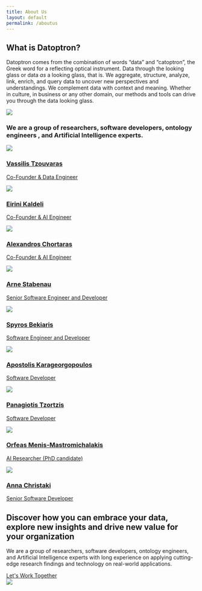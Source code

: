 ```yaml
---
title: About Us
layout: default
permalink: /aboutus
---
```

<main role="main">
  <!-- main heading-->
  <section class="mainheading">
    <div class="container">
      <div class="wrap">
        <h1>What is <span class="green">Datoptron</span>?</h1>
        <p>
          Datoptron comes from the combination of words &ldquo;data&rdquo; and &ldquo;catoptron&rdquo;, the Greek word for a reflecting optical instrument. Data through the looking glass or data <i>as</i> a looking glass, that is. We aggregate, structure, analyze, link, enrich, and query data to uncover new perspectives and understandings. We complement data with context and meaning. Whether in culture, in business or any other domain, our methods and tools can drive you through the data looking glass.
        </p>
      </div>
    </div>
  </section>
  <!-- about us narrative-->
  <section class="about-narrative">
    <div class="container">
      <!-- img-->
      <img class="character" src="{{ site.baseurl }}/assets/img/img-character-all.png">
      <!-- description-->
      <div class="description">
        <h3>
           We are a group of  <span class="green">researchers</span>,
            <span class="green">software developers</span>,
           <span class="green">ontology engineers </span>, and <span class="green">Artificial Intelligence </span>experts.
         </h3>
      </div>
    </div>
  </section>
  <!-- our teams-->
  <section class="about-team">
    <div class="container">
      <!-- row-->
      <div class="row">
        <div class="col-xl-4 col-lg-4 col-md-6 col-sm-6">
          <div class="profile">
            <a href="https://www.linkedin.com/in/vassilis-tzouvaras-4052601/" target="_blank">
              <div class="wrap">
                <img class="thumb" src="{{ site.baseurl }}/assets/img/tzouvaras.png">
              </div>
              <div class="text">
                <h3>Vassilis Tzouvaras</h3>
                <p>Co-Founder &amp; Data Engineer</p>
              </div>
            </a>
          </div>
        </div>
        <div class="col-xl-4 col-lg-4 col-md-6 col-sm-6">
          <div class="profile">
            <a href="https://www.linkedin.com/in/vassilis-tzouvaras-4052601/" target="_blank">
              <div class="wrap">
                <img class="thumb" src="{{ site.baseurl }}/assets/img/kaldeli.jpg">
              </div>
              <div class="text">
                <h3>Eirini Kaldeli</h3>
                <p>Co-Founder &amp; AI Engineer</p>
              </div>
            </a>
          </div>
        </div>
        <div class="col-xl-4 col-lg-4 col-md-6 col-sm-6">
          <div class="profile">
            <a href="https://www.linkedin.com/in/vassilis-tzouvaras-4052601/" target="_blank">
              <div class="wrap">
                <img class="thumb" src="{{ site.baseurl }}/assets/img/img-user-3.png">
              </div>
              <div class="text">
                <h3>Alexandros Chortaras</h3>
                <p>Co-Founder &amp; AI Engineer</p>
              </div>
            </a>
          </div>
        </div>
        <div class="col-xl-4 col-lg-4 col-md-6 col-sm-6">
          <div class="profile">
            <a href="https://www.linkedin.com/in/vassilis-tzouvaras-4052601/" target="_blank">
              <div class="wrap">
                <img class="thumb" src="{{ site.baseurl }}/assets/img/img-user-4.png">
              </div>
              <div class="text">
                <h3>Arne Stabenau</h3>
                <p>Senior Software Engineer and Developer</p>
              </div>
            </a>
          </div>
        </div>
        <div class="col-xl-4 col-lg-4 col-md-6 col-sm-6">
          <div class="profile">
            <a href="https://www.linkedin.com/in/vassilis-tzouvaras-4052601/" target="_blank">
              <div class="wrap">
                <img class="thumb" src="{{ site.baseurl }}/assets/img/img-user-5.png">
              </div>
              <div class="text">
                <h3>Spyros Bekiaris</h3>
                <p>Software Engineer and Developer</p>
              </div>
            </a>
          </div>
        </div>
        <div class="col-xl-4 col-lg-4 col-md-6 col-sm-6">
          <div class="profile">
            <a href="https://www.linkedin.com/in/vassilis-tzouvaras-4052601/" target="_blank">
              <div class="wrap">
                <img class="thumb" src="{{ site.baseurl }}/assets/img/img-user-6.png">
              </div>
              <div class="text">
                <h3>Apostolis Karageorgopoulos</h3>
                <p>Software Developer</p>
              </div>
            </a>
          </div>
        </div>
        <div class="col-xl-4 col-lg-4 col-md-6 col-sm-6">
          <div class="profile">
            <a href="https://www.linkedin.com/in/vassilis-tzouvaras-4052601/" target="_blank">
              <div class="wrap">
                <img class="thumb" src="{{ site.baseurl }}/assets/img/img-user-1.png">
              </div>
              <div class="text">
                <h3>Panagiotis Tzortzis</h3>
                <p>Software Developer</p>
              </div>
            </a>
          </div>
        </div>
        <div class="col-xl-4 col-lg-4 col-md-6 col-sm-6">
          <div class="profile">
            <a href="https://www.linkedin.com/in/vassilis-tzouvaras-4052601/" target="_blank">
              <div class="wrap">
                <img class="thumb" src="{{ site.baseurl }}/assets/img/img-user-2.png">
              </div>
              <div class="text">
                <h3>Orfeas Menis-Mastromichalakis</h3>
                <p>AI Researcher (PhD candidate)</p>
              </div>
            </a>
          </div>
        </div>
        <div class="col-xl-4 col-lg-4 col-md-6 col-sm-6">
          <div class="profile">
            <a href="https://www.linkedin.com/in/vassilis-tzouvaras-4052601/" target="_blank">
              <div class="wrap">
                <img class="thumb" src="{{ site.baseurl }}/assets/img/img-user-3.png">
              </div>
              <div class="text">
                <h3>Anna Christaki</h3>
                <p>Senior Software Developer</p>
              </div>
            </a>
          </div>
        </div>
      </div>
    </div>
  </section>
  <!-- call to action-->
  <section class="home-calltoaction">
    <div class="container">
      <!-- heading-->
      <div class="text">
        <h2>
          Discover how you can embrace your data, explore <span class="green">new insights</span>
          and drive <span class="green">new value</span> for your organization
        </h2>
        <p>
          We are a group of  researchers,  software developers, ontology engineers,
          and Artificial Intelligence experts with
          long experience on applying cutting-edge research findings and technology on real-world applications.
          <!-- working with standards and have contributed in the RDF,
          OWL and SKOS Working Groups of W3C.-->
        </p>
        <a href="{{ site.baseurl }}/contact">Let's Work Together</a>
      </div>
      <!-- character-->
      <img class="character" src="{{ site.baseurl }}/assets/img/img-character-3.png">
    </div>
  </section>
</main>
